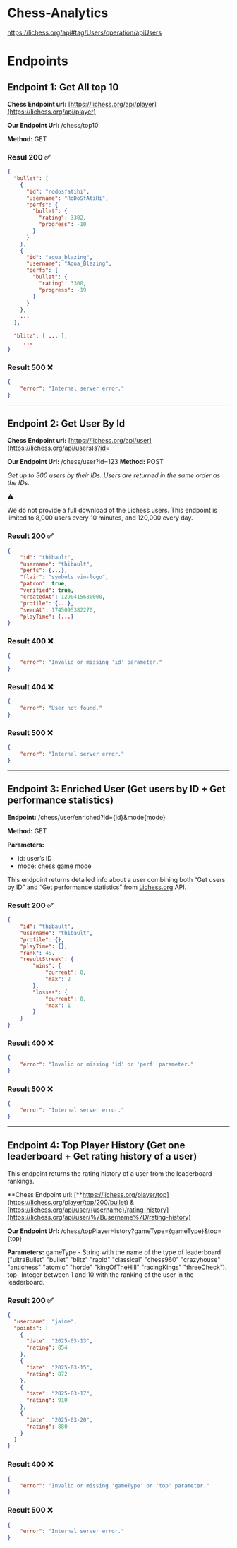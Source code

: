 # Chess-Analytics

https://lichess.org/api#tag/Users/operation/apiUsers

# Endpoints

## Endpoint 1: Get All top 10

**Chess Endpoint url:** [https://lichess.org/api/player](https://lichess.org/api/player)

**Our Endpoint Url:** /chess/top10

**Method:** GET

### Resul 200 ✅

```json
{
  "bullet": [
    {
      "id": "rodosfatihi",
      "username": "RoDoSfAtiHi",
      "perfs": {
        "bullet": {
          "rating": 3302,
          "progress": -10
        }
      }
    },
    {
      "id": "aqua_blazing",
      "username": "Aqua_Blazing",
      "perfs": {
        "bullet": {
          "rating": 3300,
          "progress": -19
        }
      }
    }, 
    ... 
  ],
    
  "blitz": [ ... ], 
	 ...
}
```

### Result 500 ❌

```json
{
	"error": "Internal server error."
}
```

---

## Endpoint 2: Get User By Id

**Chess Endpoint url:** [https://lichess.org/api/user](https://lichess.org/api/users)s?id=

**Our Endpoint Url:** /chess/user?id=123
**Method:** POST

*Get up to 300 users by their IDs. Users are returned in the same order as the IDs.*

<aside>
⚠️

We do not provide a full download of the Lichess users. This endpoint is limited to 8,000 users every 10 minutes, and 120,000 every day.

</aside>

### Result 200 ✅

```json
{
	"id": "thibault",
	"username": "thibault",
	"perfs": {...},
	"flair": "symbols.vim-logo",
	"patron": true,
	"verified": true,
	"createdAt": 1290415680000,
	"profile": {...},
	"seenAt": 1745095382270,
	"playTime": {...}
}
```

### Result 400 ❌

```json
{
	"error": "Invalid or missing 'id' parameter."
}
```

### Result 404 ❌

```json
{
	"error": "User not found."
}
```

### Result 500 ❌

```json
{
	"error": "Internal server error."
}
```

---

## Endpoint 3: Enriched User (Get users by ID + Get performance statistics)

**Endpoint:** /chess/user/enriched?id={id}&mode{mode}

**Method:** GET

**Parameters:**

- id: user’s ID
- mode: chess game mode

This endpoint returns detailed info about a user combining both “Get users by ID” and “Get performance statistics” from [Lichess.org](http://Lichess.org) API.

### Result 200 ✅

```json
{
	"id": "thibault",
	"username": "thibault",
	"profile": {},
	"playTime": {},
	"rank": 45,
	"resultStreak": {
		"wins": {
			"current": 0,
			"max": 2
		},
		"losses": {
			"current": 0,
			"max": 1
		}
	}
}
```

### Result 400 ❌

```json
{
	"error": "Invalid or missing 'id' or 'perf' parameter."
}
```

### Result 500 ❌

```json
{
	"error": "Internal server error."
}
```

---

## Endpoint 4: Top Player History (Get one leaderboard  + Get rating history of a user)

This endpoint returns the rating history of a user from the leaderboard rankings.

**Chess Endpoint url: [**https://lichess.org/player/top](https://lichess.org/player/top/200/bullet) & [https://lichess.org/api/user/{username}/rating-history](https://lichess.org/api/user/%7Busername%7D/rating-history)

**Our Endpoint Url:** /chess/topPlayerHistory?gameType={gameType}&top={top}

**Parameters:**
gameType - String with the name of the type of leaderboard ("ultraBullet" "bullet" "blitz" "rapid" "classical" "chess960" "crazyhouse" "antichess" "atomic" "horde" "kingOfTheHill" "racingKings" "threeCheck”).
top- Integer between 1 and 10 with the ranking of the user in the leaderboard.

### Result 200 ✅

```json
{
  "username": "jaime",
  "points": [
    {
      "date": "2025-03-13",
      "rating": 854
    },
    {
      "date": "2025-03-15",
      "rating": 872
    },
    {
      "date": "2025-03-17",
      "rating": 910
    },
    {
      "date": "2025-03-20",
      "rating": 880
    }
  ]
}

```

### Result 400 ❌

```json
{
	"error": "Invalid or missing 'gameType' or 'top' parameter."
}
```

### Result 500 ❌

```json
{
	"error": "Internal server error."
}
```